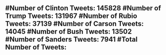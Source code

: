 #Number of Clinton Tweets: 145828
#Number of Trump Tweets: 131967
#Number of Rubio Tweets: 37139
#Number of Carson Tweets: 14045
#Number of Bush Tweets: 13502
#Number of Sanders Tweets: 7941
#Total Number of Tweets:  
---
